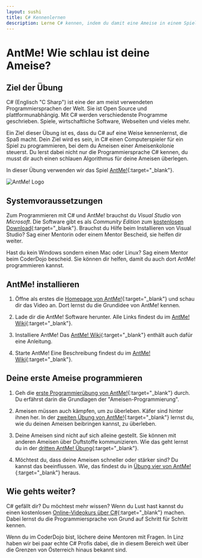 ```yaml
---
layout: sushi
title: C# Kennenlernen
description: Lerne C# kennen, indem du damit eine Ameise in einem Spiel steuerst 
---
```


# AntMe! Wie schlau ist deine Ameise?

## Ziel der Übung

C# (Englisch "C Sharp") ist eine der am meist verwendeten Programmiersprachen der Welt. Sie ist Open Source und plattformunabhängig. Mit C# werden verschiedenste Programme geschrieben. Spiele, wirtschaftliche Software, Webseiten und vieles mehr.

Ein Ziel dieser Übung ist es, dass du C# auf eine Weise kennenlernst, die Spaß macht. Dein Ziel wird es sein, in C# einen Computerspieler für ein Spiel zu programmieren, bei dem du Ameisen einer Ameisenkolonie steuerst. Du lerst dabei nicht nur die Programmiersprache C# kennen, du musst dir auch einen schlauen Algorithmus für deine Ameisen überlegen.

In dieser Übung verwenden wir das Spiel [AntMe!](http://www.antme.net/de/){:target="_blank"}.  

![AntMe! Logo](http://www.antme.net/wp-content/themes/antme/img/logo.png)

## Systemvoraussetzungen

Zum Programmieren mit C# und AntMe! brauchst du *Visual Studio* von *Microsoft*. Die Software gibt es als *Community Edition* zum [kostenlosen Download](http://www.visualstudio.com/de-de/downloads/download-visual-studio-vs.aspx){:target="_blank"}. Brauchst du Hilfe beim Installieren von Visual Studio? Sag einer Mentorin oder einem Mentor Bescheid, sie helfen dir weiter.

Hast du kein Windows sondern einen Mac oder Linux? Sag einem Mentor beim CoderDojo bescheid. Sie können dir helfen, damit du auch dort AntMe! programmieren kannst.

## AntMe! installieren

1. Öffne als erstes die [Homepage von AntMe!](http://www.antme.net/de/){:target="_blank"} und schau dir das Video an. Dort lernst du die Grundidee von AntMe! kennen.

2. Lade dir die AntMe! Software herunter. Alle Links findest du im [AntMe! Wiki](http://wiki.antme.net/de/Lektion1){:target="_blank"}.

3. Installiere AntMe! Das [AntMe! Wiki](http://wiki.antme.net/de/Lektion2){:target="_blank"} enthält auch dafür eine Anleitung. 

3. Starte AntMe! Eine Beschreibung findest du im [AntMe! Wiki](http://wiki.antme.net/de/Lektion3){:target="_blank"}.

## Deine erste Ameise programmieren

1. Geh die [erste Programmierübung von AntMe!](http://wiki.antme.net/de/Lektion4){:target="_blank"} durch. Du erfährst darin die Grundlagen der "Ameisen-Programmierung".

2. Ameisen müssen auch kämpfen, um zu überleben. Käfer sind hinter ihnen her. In der [zweiten Übung von AntMe!](http://wiki.antme.net/de/Lektion5){:target="_blank"} lernst du, wie du deinen Ameisen beibringen kannst, zu überleben.

3. Deine Ameisen sind nicht auf sich alleine gestellt. Sie können mit anderen Ameisen über Duftstoffe kommunizieren. Wie das geht lernst du in der [dritten AntMe! Übung](http://wiki.antme.net/de/Lektion6){:target="_blank"}.

4. Möchtest du, dass deine Ameisen schneller oder stärker sind? Du kannst das beeinflussen. Wie, das findest du in [Übung vier von AntMe!](http://wiki.antme.net/de/Lektion7){:target="_blank"} heraus.

## Wie gehts weiter?

C# gefällt dir? Du möchtest mehr wissen? Wenn du Lust hast kannst du einen kostenlosen [Online-Videokurs über C#](https://mva.microsoft.com/de-de/training-courses/programmieren-f-r-beginner-mit-c--10140?l=JqnuG5A6_9704984382){:target="_blank"} machen. Dabei lernst du die Programmiersprache von Grund auf Schritt für Schritt kennen.

Wenn du im CoderDojo bist, löchere deine Mentoren mit Fragen. In Linz haben wir bei paar echte C# Profis dabei, die in diesem Bereich weit über die Grenzen von Österreich hinaus bekannt sind.
